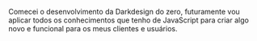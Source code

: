 Comecei o desenvolvimento da Darkdesign do zero, futuramente vou aplicar todos os conhecimentos que tenho de JavaScript para criar algo novo e funcional para os meus clientes e usuários.
